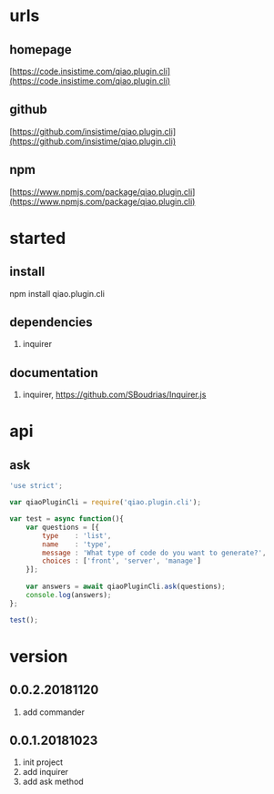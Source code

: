 # urls
## homepage
[https://code.insistime.com/qiao.plugin.cli](https://code.insistime.com/qiao.plugin.cli)

## github
[https://github.com/insistime/qiao.plugin.cli](https://github.com/insistime/qiao.plugin.cli)

## npm
[https://www.npmjs.com/package/qiao.plugin.cli](https://www.npmjs.com/package/qiao.plugin.cli)

# started
## install
npm install qiao.plugin.cli

## dependencies
1. inquirer

## documentation
1. inquirer, https://github.com/SBoudrias/Inquirer.js

# api
## ask
```javascript
'use strict';

var qiaoPluginCli = require('qiao.plugin.cli');

var test = async function(){
	var questions = [{
	    type	: 'list',
	    name	: 'type',
	    message	: 'What type of code do you want to generate?',
	    choices	: ['front', 'server', 'manage']
	}];
	
	var answers = await qiaoPluginCli.ask(questions);
	console.log(answers);
};

test();
```

# version
## 0.0.2.20181120
1. add commander

## 0.0.1.20181023
1. init project
2. add inquirer
3. add ask method